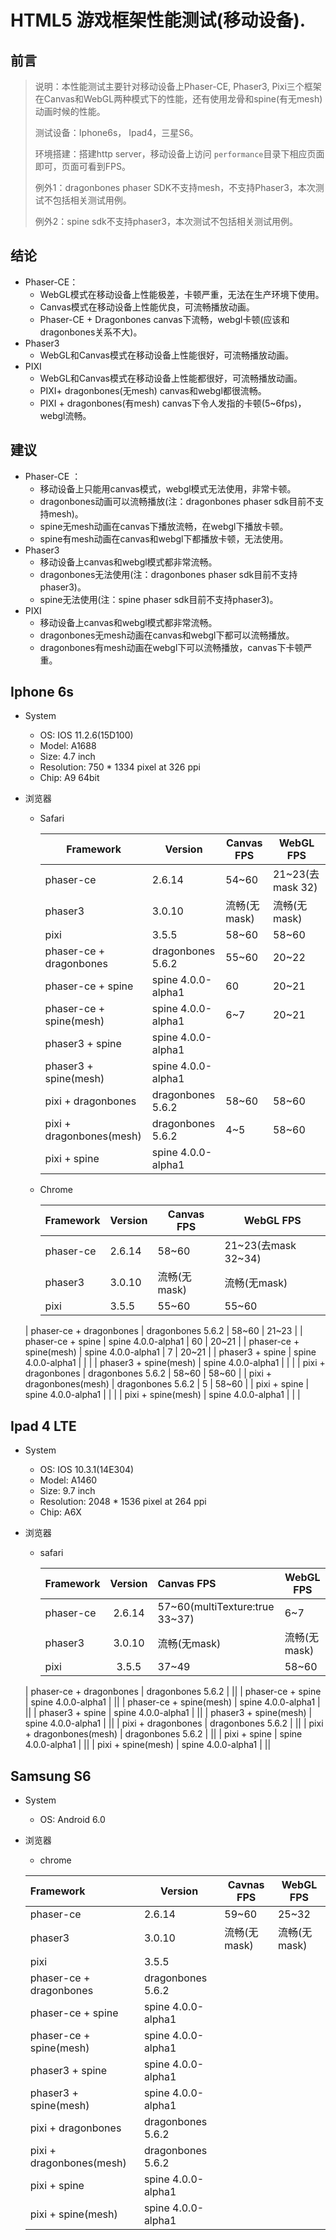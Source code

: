 # HTML5 游戏框架性能测试(移动设备).

## 前言

> 说明：本性能测试主要针对移动设备上Phaser-CE, Phaser3, Pixi三个框架在Canvas和WebGL两种模式下的性能，还有使用龙骨和spine(有无mesh)动画时候的性能。
>
> 测试设备：Iphone6s， Ipad4，三星S6。
>
> 环境搭建：搭建http server，移动设备上访问 `performance`目录下相应页面即可，页面可看到FPS。
>
> 例外1：dragonbones phaser SDK不支持mesh，不支持Phaser3，本次测试不包括相关测试用例。
>
> 例外2：spine sdk不支持phaser3，本次测试不包括相关测试用例。

## 结论

* Phaser-CE：
  * WebGL模式在移动设备上性能极差，卡顿严重，无法在生产环境下使用。
  * Canvas模式在移动设备上性能优良，可流畅播放动画。
  * Phaser-CE + Dragonbones canvas下流畅，webgl卡顿(应该和dragonbones关系不大)。
* Phaser3 
  * WebGL和Canvas模式在移动设备上性能很好，可流畅播放动画。
* PIXI
  * WebGL和Canvas模式在移动设备上性能都很好，可流畅播放动画。
  * PIXI+ dragonbones(无mesh) canvas和webgl都很流畅。
  * PIXI + dragonbones(有mesh) canvas下令人发指的卡顿(5~6fps)，webgl流畅。

## 建议

- Phaser-CE ：
  - 移动设备上只能用canvas模式，webgl模式无法使用，非常卡顿。
  - dragonbones动画可以流畅播放(注：dragonbones phaser sdk目前不支持mesh)。
  - spine无mesh动画在canvas下播放流畅，在webgl下播放卡顿。
  - spine有mesh动画在canvas和webgl下都播放卡顿，无法使用。
- Phaser3
  - 移动设备上canvas和webgl模式都非常流畅。
  - dragonbones无法使用(注：dragonbones phaser sdk目前不支持phaser3)。
  - spine无法使用(注：spine phaser sdk目前不支持phaser3)。
- PIXI
  - 移动设备上canvas和webgl模式都非常流畅。
  - dragonbones无mesh动画在canvas和webgl下都可以流畅播放。
  - dragonbones有mesh动画在webgl下可以流畅播放，canvas下卡顿严重。

## Iphone 6s

* System
	* OS: IOS 11.2.6(15D100)
	* Model: A1688
	* Size: 4.7 inch
	* Resolution: 750 * 1334 pixel at 326 ppi
	* Chip: A9 64bit

* 浏览器
  * Safari

    | Framework | Version  |   Canvas FPS   | WebGL FPS |
    |---------- | -------- | ------- |---------- |
    | phaser-ce | 2.6.14   |  54~60  | 21~23(去mask 32) |
    | phaser3   | 3.0.10   | 流畅(无mask) | 流畅(无mask) |
    | pixi      | 3.5.5    | 58~60 | 58~60 |
    | phaser-ce + dragonbones | dragonbones 5.6.2 | 55~60 | 20~22 |
    | phaser-ce + spine | spine  4.0.0-alpha1 | 60 | 20~21 |
    | phaser-ce + spine(mesh) | spine  4.0.0-alpha1 | 6~7 | 20~21 |
    | phaser3 + spine | spine  4.0.0-alpha1 |  |  |
    | phaser3 + spine(mesh) | spine  4.0.0-alpha1 |  |  |
    | pixi + dragonbones | dragonbones 5.6.2 | 58~60 | 58~60 |
    | pixi + dragonbones(mesh) | dragonbones 5.6.2 | 4~5 | 58~60 |
    | pixi + spine | spine  4.0.0-alpha1 |  |  |

  * Chrome

  	| Framework | Version  |   Canvas FPS   | WebGL FPS |
  	|:--------- | -------- | ------- |---------- |
  	| phaser-ce | 2.6.14   | 58~60   | 21~23(去mask 32~34) |
  	| phaser3   | 3.0.10   | 流畅(无mask) | 流畅(无mask) |
  	| pixi      | 3.5.5    | 55~60 | 55~60 |
  | phaser-ce + dragonbones | dragonbones 5.6.2 | 58~60 | 21~23 |
  | phaser-ce + spine | spine  4.0.0-alpha1 | 60 | 20~21 |
  | phaser-ce + spine(mesh) | spine  4.0.0-alpha1 | 7 | 20~21 |
  | phaser3 + spine | spine  4.0.0-alpha1 |  |  |
  | phaser3 + spine(mesh) | spine  4.0.0-alpha1 |  |  |
  | pixi + dragonbones | dragonbones 5.6.2 | 58~60 | 58~60 |
  | pixi + dragonbones(mesh) | dragonbones 5.6.2 | 5 | 58~60 |
  | pixi + spine | spine  4.0.0-alpha1 |  |  |
  | pixi + spine(mesh) | spine  4.0.0-alpha1 |  |  |

## Ipad 4 LTE
* System
	* OS: IOS 10.3.1(14E304)
	* Model: A1460
	* Size: 9.7 inch
	* Resolution: 2048 * 1536 pixel at 264 ppi
	* Chip: A6X

* 浏览器
  * safari

    | Framework | Version  |   Canvas FPS   | WebGL FPS |
    |:--------- | :------: | :------ | ------- |
    | phaser-ce | 2.6.14   |  57~60(multiTexture:true 33~37)  | 6~7 |
    | phaser3   | 3.0.10   | 流畅(无mask) |流畅(无mask)|
    | pixi      | 3.5.5    | 37~49 |58~60|
  | phaser-ce + dragonbones | dragonbones 5.6.2 |  ||
  | phaser-ce + spine | spine  4.0.0-alpha1 |  ||
  | phaser-ce + spine(mesh) | spine  4.0.0-alpha1 |  ||
  | phaser3 + spine | spine  4.0.0-alpha1 |  ||
  | phaser3 + spine(mesh) | spine  4.0.0-alpha1 |  ||
  | pixi + dragonbones | dragonbones 5.6.2 |  ||
  | pixi + dragonbones(mesh) | dragonbones 5.6.2 |  ||
  | pixi + spine | spine  4.0.0-alpha1 |  ||
  | pixi + spine(mesh) | spine  4.0.0-alpha1 |  ||


## Samsung S6 
* System
  * OS: Android 6.0

* 浏览器
  * chrome	

  | Framework | Version |  Cavnas FPS  | WebGL FPS |
  |:--------- | -------- | ----- |---------- |
  | phaser-ce | 2.6.14   | 59~60 | 25~32 |
  | phaser3   | 3.0.10   | 流畅(无mask) | 流畅(无mask) |
  | pixi      | 3.5.5    |   |  |
  | phaser-ce + dragonbones | dragonbones 5.6.2 |  |  |
  | phaser-ce + spine | spine  4.0.0-alpha1 |  |  |
  | phaser-ce + spine(mesh) | spine  4.0.0-alpha1 |  |  |
  | phaser3 + spine | spine  4.0.0-alpha1 |  |  |
  | phaser3 + spine(mesh) | spine  4.0.0-alpha1 |  |  |
  | pixi + dragonbones | dragonbones 5.6.2 |  |  |
  | pixi + dragonbones(mesh) | dragonbones 5.6.2 |  |  |
  | pixi + spine | spine  4.0.0-alpha1 |  |  |
  | pixi + spine(mesh) | spine  4.0.0-alpha1 |  |  |